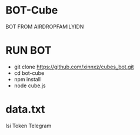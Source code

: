 # BOT-Cube
BOT FROM AIRDROPFAMILYIDN

# RUN BOT 
- git clone https://github.com/xinnxz/cubes_bot.git
- cd bot-cube
- npm install
- node cube.js

# data.txt
Isi Token Telegram
